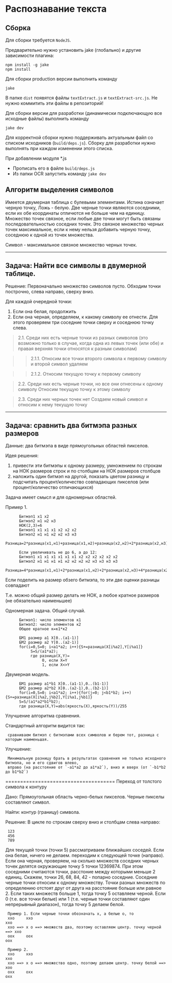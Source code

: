 Распознавание текста
================

Сборка
------

Для сборки требуется `NodeJS`.

Предварительно нужно установить jake (глобально) и другие зависимости плагина:
```
npm install -g jake
npm install
```

Для сборки production версии выполнить команду
```
jake
```

В папке `dist` появятся файлы `textExtract.js` и `textExtract-src.js`. Не нужно коммитить эти файлы в репозиторий!

Для сборки версии для разработки (динамически подключающую все исходные файлы) выполнить команду

```
jake dev
```

Для корректной сборки нужно поддерживать актуальным файл со списком исходников (`build/deps.js`). Сборку для разработки нужно выполнять при каждом изменении этого списка.

При добавлении модуля *.js

+ Прописать его в файле `build/deps.js`
+ Из папки OCR запустить команду `jake dev`

Алгоритм выделения символов
------

Имеется двумерная таблица с булевыми элементами. Истина означает черную точку, Ложь - белую.
Две черные точки являются соседними, если их обе координаты отличются не больше чем на единицу.
Множество точек связное, если любые две точки могут быть связаны последовательностью соседних точек.
Это связное множество черных точек максимальное, если к нему нельзя добавить черную точку, соседнюю к одной из точек множества.

Символ - максимальное связное множество черных точек.

***
Задача: Найти все символы в двумерной таблице.
--

Решение:
Первоначально множество символов пусто.
Обходим точки построчно, слева направо, сверху вниз.

Для каждой очередной точки:

1. Если она белая, продолжить
2. Если она черная, определяем, к какому символу ее отнести.
     Для этого проверяем три соседние точки сверху и соседнюю точку слева.

 > 2.1. Среди них есть черные точки из разных символов (это возможно только в случае, когда одна из левых точек (или обе) и правая верхняя точки относятся к разным символам)
 
 >> 2.1.1. Относим все точки второго символа к первому символу и второй символ удаляем
 
 >> 2.1.2. Относим текущую точку к первому символу

 > 2.2. Среди них есть черные точки, но все они отнесены к одному символу
  Относим текущую точку к этому символу
  
 > 2.3. Среди них черных точек нет
  Создаем новый символ и относим к нему текущую точку
  
***
Задача: сравнить два битмэпа разных размеров
--
Данные: два битмэпа в виде прямоугольных областей пикселов.

Идея решения:

1. привести эти битмэпы к одному размеру, умножением по строкам на НОК размеров строк и по столбцам на НОК размеров столбцов
2. наложить один битмэп на другой, показать цветом разницу и подсчитать процент/количество совпадающих пикселов (или процент/количество отличающихся)

Задача имеет смысл и для одномерных областей.

Пример 1.

          Битмэп1 х1 х2
          Битмэп2 н1 н2 н3
          НОК(2,3)=6
          Битмэп1 х1 х1 х1 х2 х2 х2
          Битмэп2 н1 н1 н2 н2 н3 н3
          Разница=2*разница(х1,н1)+разница(х1,н2)+разница(х2,н2)+2*разница(х2,н3)

          Если увеличивать не до 6, а до 12:
          Битмэп1 х1 х1 х1 х1 х1 х1 х2 х2 х2 х2 х2 х2
          Битмэп2 н1 н1 н1 н1 н2 н2 н2 н2 н3 н3 н3 н3
          Разница=4*разница(х1,н1)+2*разница(х1,н2)+2*разница(х2,н3)+4*разница(х2,н3)

Если поделить на размер обзего битмэпа, то эти две оценки разницы совпадают

Т.е. можно общий размер делать не НОК, а любое кратное размеров (не обязательно наименьшее)

Одномерная задача. Общий случай.

          Битмэп1: число элементов к1
          Битмэп2: число элементов к2
          Общее кратное к=к1*к2

          БМ1 размер а1 X[0..(a1-1)]
          БМ2 размер а2 Y[0..(a2-1)]
          for(i=0,S=0; i<a1*a2; i++){S+=разница(X[i%a2],Y[i%a1]}
               S=S/(a1*a2);
               где разница(X,Y)=
                    0, если X=Y
                    1, если X<>Y

Двумерная модель.

          БМ1 размер a1*b1 X[0..(a1-1),0..(b1-1)]
          БМ2 размер a2*b2 X[0..(a2-1),0..(b2-1)]
          for(i=0,S=0; i<a1*a2; i++){for(j=0; j<b1*b2; i++){S+=разница(X[i%a2,j%b2],Y[i%a1,j%b1]}
          S=S/(a1*a2*b1*b2);
          где разница(X,Y)=abs(яркость(X),яркость(Y))/255

Улучшение алгоритма сравнения.

Стандартный алгоритм видится так:

     сравниваем битмэп с битмэпами всех символов и берем тот, разница с которым наименьшая.
Улучшение:

     Минимальную разницу брать в результатах сравнения не только исходного битмэпа, но и его сдвигов влево,
     вправо (на расстояние от `-a1*a2 до a1*a2`), вниз и вверх (от `-b1*b2 до b1*b2`)

=====================================
Переход от толстого символа к контуру

Дано: Прямоугольная область черно-белых пикселов. Черные пикселы составляют символ.

Найти: контур (границу) символа.

Решение:
В цикле по строкам сверху вниз и столбцам слева направо:

     123
     456
     789

Для текущей точки (точки 5) рассматриваем ближайших соседей.
Если она белая, ничего не делаем. переходим к следующей точке (направо).
Если она черная, проверяем, на сколько множеств соседних черных точек делятся окружающие точку 5 точки 12369874.
При этом соседними считаются точки, расстоние между которыми меньше 2 единиц.
Скажем, точки 26, 68, 84, 42 - попарно соседние.
Соседние черные точки относим к одному множеству.
Точки разных множеств по определению отстоят друг от друга на расстояние больше или равное 2.
Если таких множеств больше 1, тогда точку 5 оставляем черной. 
Если 0 (т.е. все точки белые) или 1 (т.е. черные точки составляют один непрерывный диапазон), тогда точку 5 делаем белой.

     Пример 1. Если черные точки обозначать х, а белые о, то
     ххо     ххо                                                             ххо
     ххо ==> х о ==> множеств два, поэтому оставляем центр. точку черной ==> ххо
     оох     оох                                                             оох
     
     Пример 2.
     ххо     ххо                                                           ххо
     ххо ==> х о ==> множество одно, поэтому делаем центр. точку белой ==> хоо
     охх     охх                                                           охх


